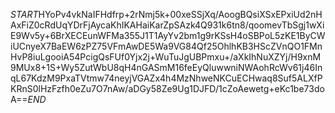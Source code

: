 $START$HYoPv4vkNaIFHdfrp+2rNmj5k+00xeSSjXq/AoogBQsiXSxEPxiUd2nHAxFiZ0cRdUqYDrFjAycaKhIKAHaiKarZpSAzk4Q931k6tn8/qoomevTbSgj1wXiE9Wv5y+6BrXECEunWFMa355J1T1AyYv2bm1g9rKSsH4oSBPoL5zKE1ByCWiUCnyeX7BaEW6zPZ75VFmAwDE5Wa9VG84Qf25OhlhKB3HScZVnQO1FMnHvP8iuLgooiA54PcigQsFUf0Yjx2j+WuTuJgUBPmxu+/aXkIhNuXZYj/H9xnM9MUx8+1S+Wy5ZutWbU8qH4nGASmM16feEyQluwwniNWAohRcWv61j46InqL67KdzM9PxaTVtmw74neyjVGAZx4h4MzNhweNKCuECHwaq8Suf5ALXfPKRnS0lHzFzfh0eZu7O7nAw/aDGy58Ze9Ug1DJFD/1cZoAewetg+eKc1be73doA==$END$